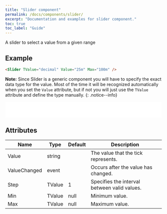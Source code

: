 ```yaml
---
title: "Slider component"
permalink: /docs/components/slider/
excerpt: "Documentation and examples for slider component."
toc: true
toc_label: "Guide"
---
```


A slider to select a value from a given range

## Example

```html
<Slider TValue="decimal" Value="25m" Max="100m" />
```

**Note:** Since Slider is a generic component you will have to specify the exact data type for the value. Most of the time it will be recognized automatically when you set the `Value` attribute, but if not you will just use the `TValue` attribute and define the type manually.
{: .notice--info}

<iframe src="/examples/forms/slider-basic/" frameborder="0" scrolling="no" style="width:100%;height:50px;"></iframe>

## Attributes

| Name              | Type      | Default | Description                                                                                          |
|-------------------|-----------|---------|------------------------------------------------------------------------------------------------------|
| Value             | string    |         | The value that the tick represents.                                                                  |
| ValueChanged      | event     |         | Occurs after the value has changed.                                                                  |
| Step              | TValue    | 1       | Specifies the interval between valid values.                                                         |
| Min               | TValue    | null    | Minimum value.                                                                                       |
| Max               | TValue    | null    | Maximum value.                                                                                       |